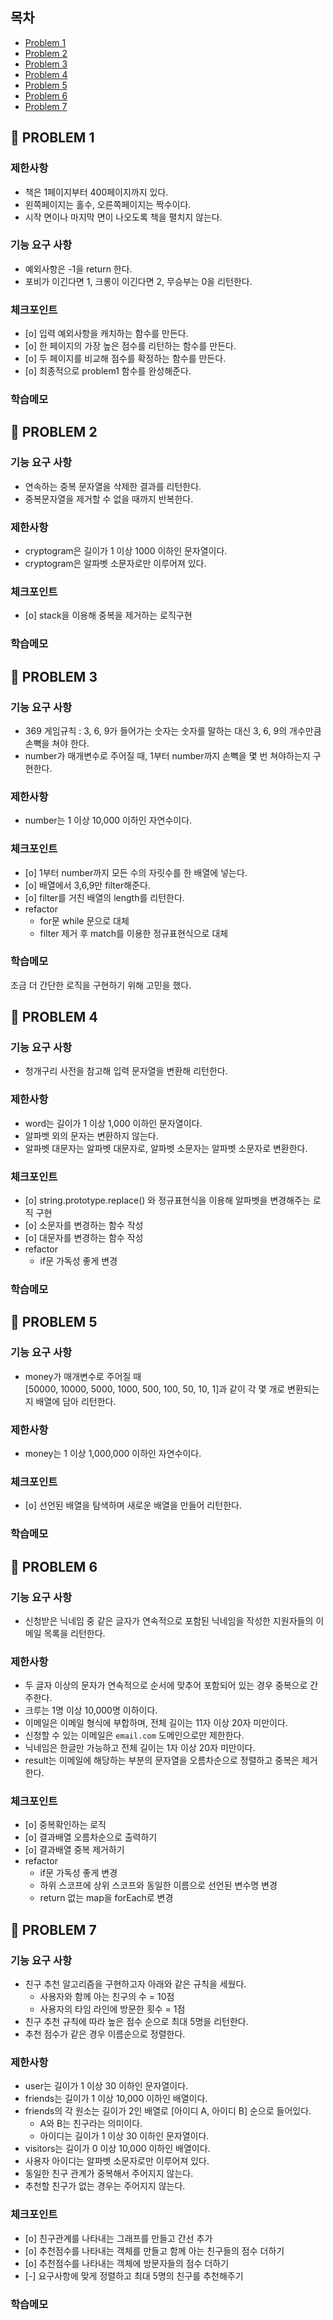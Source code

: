 ## 목차

- [Problem 1](#-problem-1)
- [Problem 2](#-problem-2)
- [Problem 3](#-problem-3)
- [Problem 4](#-problem-4)
- [Problem 5](#-problem-5)
- [Problem 6](#-problem-6)
- [Problem 7](#-problem-7)

## 🔖 PROBLEM 1

### 제한사항

- 책은 1페이지부터 400페이지까지 있다.
- 왼쪽페이지는 홀수, 오른쪽페이지는 짝수이다.
- 시작 면이나 마지막 면이 나오도록 책을 펼치지 않는다.

### 기능 요구 사항

- 예외사항은 -1을 return 한다.
- 포비가 이긴다면 1, 크롱이 이긴다면 2, 무승부는 0을 리턴한다.

### 체크포인트

- [o] 입력 예외사항을 캐치하는 함수를 만든다.
- [o] 한 페이지의 가장 높은 점수를 리턴하는 함수를 만든다.
- [o] 두 페이지를 비교해 점수를 확정하는 함수를 만든다.
- [o] 최종적으로 problem1 함수를 완성해준다.

### 학습메모

## 🔖 PROBLEM 2

### 기능 요구 사항

- 연속하는 중복 문자열을 삭제한 결과를 리턴한다.
- 중복문자열을 제거할 수 없을 때까지 반복한다.

### 제한사항

- cryptogram은 길이가 1 이상 1000 이하인 문자열이다.
- cryptogram은 알파벳 소문자로만 이루어져 있다.

### 체크포인트

- [o] stack을 이용해 중복을 제거하는 로직구현

### 학습메모

## 🔖 PROBLEM 3

### 기능 요구 사항

- 369 게임규칙 : 3, 6, 9가 들어가는 숫자는 숫자를 말하는 대신 3, 6, 9의 개수만큼 손뼉을 쳐야 한다.
- number가 매개변수로 주어질 때, 1부터 number까지 손뼉을 몇 번 쳐야하는지 구현한다.

### 제한사항

- number는 1 이상 10,000 이하인 자연수이다.

### 체크포인트

- [o] 1부터 number까지 모든 수의 자릿수를 한 배열에 넣는다.
- [o] 배열에서 3,6,9만 filter해준다.
- [o] filter를 거친 배열의 length를 리턴한다.
- refactor
  - for문 while 문으로 대체
  - filter 제거 후 match를 이용한 정규표현식으로 대체

### 학습메모

조금 더 간단한 로직을 구현하기 위해 고민을 했다.

## 🔖 PROBLEM 4

### 기능 요구 사항

- 청개구리 사전을 참고해 입력 문자열을 변환해 리턴한다.

### 제한사항

- word는 길이가 1 이상 1,000 이하인 문자열이다.
- 알파벳 외의 문자는 변환하지 않는다.
- 알파벳 대문자는 알파벳 대문자로, 알파벳 소문자는 알파벳 소문자로 변환한다.

### 체크포인트

- [o] string.prototype.replace() 와 정규표현식을 이용해 알파벳을 변경해주는 로직 구현
- [o] 소문자를 변경하는 함수 작성
- [o] 대문자를 변경하는 함수 작성
- refactor
  - if문 가독성 좋게 변경

### 학습메모

## 🔖 PROBLEM 5

### 기능 요구 사항

- money가 매개변수로 주어질 때 <br/>
  [50000, 10000, 5000, 1000, 500, 100, 50, 10, 1]과 같이 각 몇 개로 변환되는지 배열에 담아 리턴한다.

### 제한사항

- money는 1 이상 1,000,000 이하인 자연수이다.

### 체크포인트

- [o] 선언된 배열을 탐색하며 새로운 배열을 만들어 리턴한다.

### 학습메모

## 🔖 PROBLEM 6

### 기능 요구 사항

- 신청받은 닉네임 중 같은 글자가 연속적으로 포함된 닉네임을 작성한 지원자들의 이메일 목록을 리턴한다.

### 제한사항

- 두 글자 이상의 문자가 연속적으로 순서에 맞추어 포함되어 있는 경우 중복으로 간주한다.
- 크루는 1명 이상 10,000명 이하이다.
- 이메일은 이메일 형식에 부합하며, 전체 길이는 11자 이상 20자 미만이다.
- 신청할 수 있는 이메일은 `email.com` 도메인으로만 제한한다.
- 닉네임은 한글만 가능하고 전체 길이는 1자 이상 20자 미만이다.
- result는 이메일에 해당하는 부분의 문자열을 오름차순으로 정렬하고 중복은 제거한다.

### 체크포인트

- [o] 중복확인하는 로직
- [o] 결과배열 오름차순으로 출력하기
- [o] 결과배열 중복 제거하기
- refactor
  - if문 가독성 좋게 변경
  - 하위 스코프에 상위 스코프와 동일한 이름으로 선언된 변수명 변경
  - return 없는 map을 forEach로 변경

## 🔖 PROBLEM 7

### 기능 요구 사항

- 친구 추천 알고리즘을 구현하고자 아래와 같은 규칙을 세웠다.
  - 사용자와 함께 아는 친구의 수 = 10점
  - 사용자의 타임 라인에 방문한 횟수 = 1점
- 친구 추천 규칙에 따라 높은 점수 순으로 최대 5명을 리턴한다.
- 추천 점수가 같은 경우 이름순으로 정렬한다.

### 제한사항

- user는 길이가 1 이상 30 이하인 문자열이다.
- friends는 길이가 1 이상 10,000 이하인 배열이다.
- friends의 각 원소는 길이가 2인 배열로 [아이디 A, 아이디 B] 순으로 들어있다.
  - A와 B는 친구라는 의미이다.
  - 아이디는 길이가 1 이상 30 이하인 문자열이다.
- visitors는 길이가 0 이상 10,000 이하인 배열이다.
- 사용자 아이디는 알파벳 소문자로만 이루어져 있다.
- 동일한 친구 관계가 중복해서 주어지지 않는다.
- 추천할 친구가 없는 경우는 주어지지 않는다.

### 체크포인트

- [o] 친구관계를 나타내는 그래프를 만들고 간선 추가
- [o] 추천점수를 나타내는 객체를 만들고 함께 아는 친구들의 점수 더하기
- [o] 추천점수를 나타내는 객체에 방문자들의 점수 더하기
- [-] 요구사항에 맞게 정렬하고 최대 5명의 친구를 추천해주기

### 학습메모
